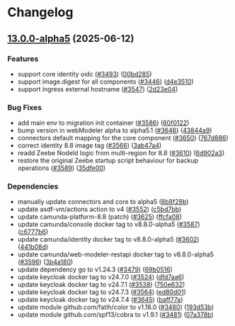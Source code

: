 # Changelog

## [13.0.0-alpha5](https://github.com/camunda/camunda-platform-helm/compare/camunda-platform-8.8-13.0.0-alpha4.2...camunda-platform-8.8-13.0.0-alpha5) (2025-06-12)


### Features

* support core identity oidc ([#3493](https://github.com/camunda/camunda-platform-helm/issues/3493)) ([00bd285](https://github.com/camunda/camunda-platform-helm/commit/00bd28545ad5ec0e7bc3bfbc00ba9d27cc21881e))
* support image.digest for all components ([#3446](https://github.com/camunda/camunda-platform-helm/issues/3446)) ([d4e3510](https://github.com/camunda/camunda-platform-helm/commit/d4e351038059e032e6cdf8ffffbee7fc34634cfa))
* support ingress external hostname ([#3547](https://github.com/camunda/camunda-platform-helm/issues/3547)) ([2d23e04](https://github.com/camunda/camunda-platform-helm/commit/2d23e0497f74b6030359933fcff2ec06cdacdf28))


### Bug Fixes

* add main env to migration init container ([#3586](https://github.com/camunda/camunda-platform-helm/issues/3586)) ([60f0122](https://github.com/camunda/camunda-platform-helm/commit/60f012241ff24efdb0b983c5b7b84180d9627a9b))
* bump version in webModeler alpha to alpha5.1 ([#3646](https://github.com/camunda/camunda-platform-helm/issues/3646)) ([43844a9](https://github.com/camunda/camunda-platform-helm/commit/43844a9a13d5f3d21e98ae0134e37e7ed34cf78f))
* connectors default mapping for the core component ([#3650](https://github.com/camunda/camunda-platform-helm/issues/3650)) ([767d886](https://github.com/camunda/camunda-platform-helm/commit/767d8862e5f7ceccd4435cbdce9a1d31ecc7d792))
* correct identity 8.8 image tag ([#3566](https://github.com/camunda/camunda-platform-helm/issues/3566)) ([3ab47a4](https://github.com/camunda/camunda-platform-helm/commit/3ab47a4f9e40cb4bf6bce5dcc6848713d036bcb1))
* readd Zeebe NodeId logic from multi-region for 8.8 ([#3610](https://github.com/camunda/camunda-platform-helm/issues/3610)) ([6d902a3](https://github.com/camunda/camunda-platform-helm/commit/6d902a3308273ae468d4d6e4af7a10da467e3395))
* restore the original Zeebe startup script behaviour for backup operations ([#3589](https://github.com/camunda/camunda-platform-helm/issues/3589)) ([35dfe00](https://github.com/camunda/camunda-platform-helm/commit/35dfe0066bc7cc39e9e3a2466f2451135312fa75))


### Dependencies

* manually update connectors and core to alpha5 ([8b8f28b](https://github.com/camunda/camunda-platform-helm/commit/8b8f28b8fcde979d0c5d48351faceef880b60f96))
* update asdf-vm/actions action to v4 ([#3552](https://github.com/camunda/camunda-platform-helm/issues/3552)) ([c5bd7bb](https://github.com/camunda/camunda-platform-helm/commit/c5bd7bbe4c7ea934a974856b9b381b99660e6c31))
* update camunda-platform-8.8 (patch) ([#3625](https://github.com/camunda/camunda-platform-helm/issues/3625)) ([ffcfa08](https://github.com/camunda/camunda-platform-helm/commit/ffcfa083bc4beace9a2ed9c015381f14937f3354))
* update camunda/console docker tag to v8.8.0-alpha5 ([#3587](https://github.com/camunda/camunda-platform-helm/issues/3587)) ([c6777b6](https://github.com/camunda/camunda-platform-helm/commit/c6777b634320415a032dde2ab8847924b13909b9))
* update camunda/identity docker tag to v8.8.0-alpha5 ([#3602](https://github.com/camunda/camunda-platform-helm/issues/3602)) ([441b08d](https://github.com/camunda/camunda-platform-helm/commit/441b08d75efac90c0bddd8c20c6e164653ccdecf))
* update camunda/web-modeler-restapi docker tag to v8.8.0-alpha5 ([#3596](https://github.com/camunda/camunda-platform-helm/issues/3596)) ([3b4a180](https://github.com/camunda/camunda-platform-helm/commit/3b4a1807003560ded3393e9bb4fa438b82e75b3b))
* update dependency go to v1.24.3 ([#3479](https://github.com/camunda/camunda-platform-helm/issues/3479)) ([69b0516](https://github.com/camunda/camunda-platform-helm/commit/69b05161d60e771e666c2c685ce556c3392e7e23))
* update keycloak docker tag to v24.7.0 ([#3524](https://github.com/camunda/camunda-platform-helm/issues/3524)) ([dfd7aa6](https://github.com/camunda/camunda-platform-helm/commit/dfd7aa6271498515a40ff4b2f36d429768fcdb90))
* update keycloak docker tag to v24.7.1 ([#3538](https://github.com/camunda/camunda-platform-helm/issues/3538)) ([750e632](https://github.com/camunda/camunda-platform-helm/commit/750e632857eebbc085ca58a76a063d35032240c7))
* update keycloak docker tag to v24.7.3 ([#3564](https://github.com/camunda/camunda-platform-helm/issues/3564)) ([ed80d01](https://github.com/camunda/camunda-platform-helm/commit/ed80d013290dd2d7e1357c655e8127765f8a0741))
* update keycloak docker tag to v24.7.4 ([#3645](https://github.com/camunda/camunda-platform-helm/issues/3645)) ([baff77a](https://github.com/camunda/camunda-platform-helm/commit/baff77ad7bab201c68091b42c989976ea541b869))
* update module github.com/fatih/color to v1.18.0 ([#3480](https://github.com/camunda/camunda-platform-helm/issues/3480)) ([193d53b](https://github.com/camunda/camunda-platform-helm/commit/193d53b9a19a00eb5090aa17691c8667bd11be3b))
* update module github.com/spf13/cobra to v1.9.1 ([#3481](https://github.com/camunda/camunda-platform-helm/issues/3481)) ([07a378b](https://github.com/camunda/camunda-platform-helm/commit/07a378bd305acb951ac8073847e85e6bdc3edf49))
